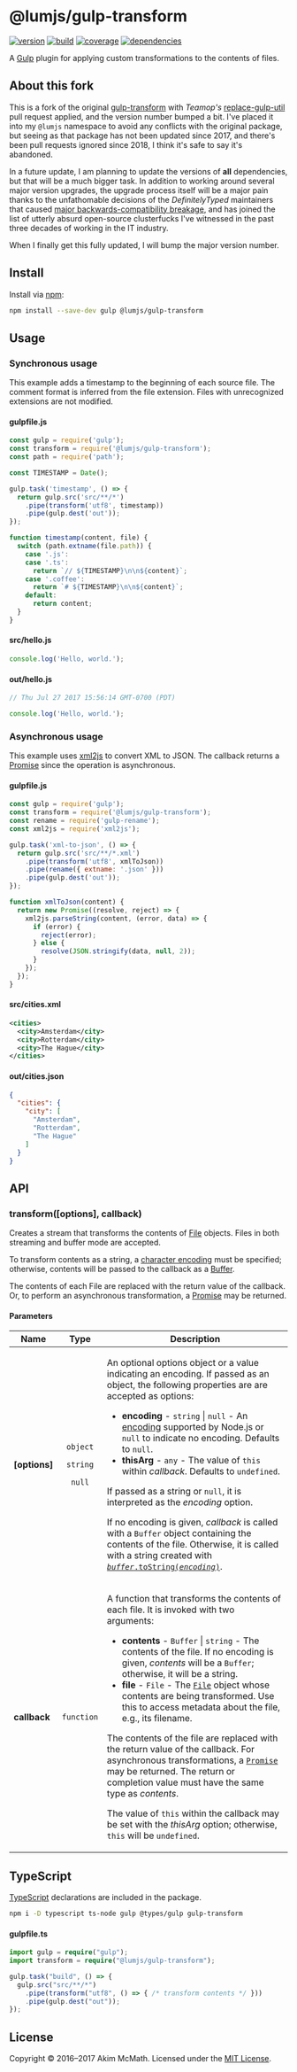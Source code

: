 # @lumjs/gulp-transform

[![version][versionBadge]][npm]
[![build][buildBadge]][build]
[![coverage][coverageBadge]][coverage]
[![dependencies][dependenciesBadge]][dependencies]

A [Gulp][gulp] plugin for applying custom transformations to the contents of
files.

## About this fork

This is a fork of the original [gulp-transform](https://github.com/mcmath/gulp-transform) with *Teamop's* [replace-gulp-util](https://github.com/Teamop/gulp-transform/tree/replace-gulp-util) pull request applied, and the version number bumped a bit. I've placed it into my `@lumjs` namespace to avoid any conflicts with the original package, but seeing as that package has not been updated since 2017, and there's been pull requests ignored since 2018, I think it's safe to say it's abandoned.

In a future update, I am planning to update the versions of **all** dependencies, but that will be a much bigger task. In addition to working around several major version upgrades, the upgrade process itself will be a major pain thanks to the unfathomable decisions of the *DefinitelyTyped* maintainers that caused [major backwards-compatibility breakage](https://github.com/DefinitelyTyped/DefinitelyTyped/issues/64266), and has joined the list of utterly absurd open-source clusterfucks I've witnessed in the past three decades of working in the IT industry.

When I finally get this fully updated, I will bump the major version number.

## Install

Install via [npm][npm]:

```sh
npm install --save-dev gulp @lumjs/gulp-transform
```

## Usage

### Synchronous usage

This example adds a timestamp to the beginning of each source file. The comment
format is inferred from the file extension. Files with unrecognized extensions
are not modified.

#### gulpfile.js

```js
const gulp = require('gulp');
const transform = require('@lumjs/gulp-transform');
const path = require('path');

const TIMESTAMP = Date();

gulp.task('timestamp', () => {
  return gulp.src('src/**/*')
    .pipe(transform('utf8', timestamp))
    .pipe(gulp.dest('out'));
});

function timestamp(content, file) {
  switch (path.extname(file.path)) {
    case '.js':
    case '.ts':
      return `// ${TIMESTAMP}\n\n${content}`;
    case '.coffee':
      return `# ${TIMESTAMP}\n\n${content}`;
    default:
      return content;
  }
}
```

#### src/hello.js

```js
console.log('Hello, world.');
```

#### out/hello.js

```js
// Thu Jul 27 2017 15:56:14 GMT-0700 (PDT)

console.log('Hello, world.');
```

### Asynchronous usage

This example uses [xml2js][xml2js] to convert XML to JSON. The callback
returns a [Promise][promise] since the operation is asynchronous.

#### gulpfile.js

```js
const gulp = require('gulp');
const transform = require('@lumjs/gulp-transform');
const rename = require('gulp-rename');
const xml2js = require('xml2js');

gulp.task('xml-to-json', () => {
  return gulp.src('src/**/*.xml')
    .pipe(transform('utf8', xmlToJson))
    .pipe(rename({ extname: '.json' }))
    .pipe(gulp.dest('out'));
});

function xmlToJson(content) {
  return new Promise((resolve, reject) => {
    xml2js.parseString(content, (error, data) => {
      if (error) {
        reject(error);
      } else {
        resolve(JSON.stringify(data, null, 2));
      }
    });
  });
}
```

#### src/cities.xml

```xml
<cities>
  <city>Amsterdam</city>
  <city>Rotterdam</city>
  <city>The Hague</city>
</cities>
```

#### out/cities.json

```json
{
  "cities": {
    "city": [
      "Amsterdam",
      "Rotterdam",
      "The Hague"
    ]
  }
}
```

## API

### transform([options], callback)

Creates a stream that transforms the contents of [File][vinylFile] objects.
Files in both streaming and buffer mode are accepted.

To transform contents as a string, a [character encoding][encoding] must be
specified; otherwise, contents will be passed to the callback as a
[Buffer][nodeBuffer].

The contents of each File are replaced with the return value of the callback.
Or, to perform an asynchronous transformation, a [Promise][promise] may be
returned.

#### Parameters

<table>
  <thead>
    <tr>
      <th>Name</th>
      <th>Type</th>
      <th>Description</th>
    </tr>
  </thead>
  <tbody>
    <tr>
      <td align="left">
        <strong>[options]</strong>
      </td>
      <td align="center">
        <p><code>object</code></p>
        <p><code>string</code></p>
        <p><code>null</code></p>
      </td>
      <td align="left">
        <p>
          An optional options object or a value indicating an encoding. If
          passed as an object, the following properties are are accepted as
          options:
        </p>
        <ul>
          <li>
            <strong>encoding</strong> - <code>string</code> | <code>null</code> - An
            <a href="https://nodejs.org/dist/latest/docs/api/buffer.html#buffer_buffers_and_character_encodings">
            encoding</a> supported by Node.js or <code>null</code> to indicate
            no encoding. Defaults to <code>null</code>.
          </li>
          <li>
            <strong>thisArg</strong> - <code>any</code> - The value of
            <code>this</code> within <em>callback</em>. Defaults to
            <code>undefined</code>.
          </li>
        </ul>
        <p>
          If passed as a string or <code>null</code>, it is interpreted as the
          <em>encoding</em> option.
        </p>
        <p>
          If no encoding is given, <em>callback</em> is called with a
          <code>Buffer</code> object containing the contents of the file.
          Otherwise, it is called with a string created with
          <a href="https://nodejs.org/dist/latest/docs/api/buffer.html#buffer_buf_tostring_encoding_start_end">
          <code><em>buffer</em>.toString(<em>encoding</em>)</code></a>.
        </p>
      </td>
    </tr>
    <tr>
      <td align="left">
        <strong>callback</strong>
      </td>
      <td align="center">
        <code>function</code>
      </td>
      <td align="left">
        <p>
          A function that transforms the contents of each file. It is invoked
          with two arguments:
        </p>
        <ul>
          <li>
            <strong>contents</strong> - <code>Buffer</code> | <code>string</code> - The
            contents of the file. If no encoding is given, <em>contents</em>
            will be a <code>Buffer</code>; otherwise, it will be a string.
          </li>
          <li>
            <strong>file</strong> - <code>File</code> - The
            <a href="https://github.com/gulpjs/vinyl#instance-methods">
            <code>File</code></a> object whose contents are being transformed.
            Use this to access metadata about the file, e.g., its filename.
          </li>
        </ul>
        <p>
          The contents of the file are replaced with the return value of the
          callback. For asynchronous transformations, a
          <a href="https://developer.mozilla.org/en/docs/Web/JavaScript/Reference/Global_Objects/Promise">
          <code>Promise</code></a> may be returned. The return or completion
          value must have the same type as <em>contents</em>.
        </p>
        <p>
          The value of <code>this</code> within the callback may be set with the
          <em>thisArg</em> option; otherwise, <code>this</code> will be
          <code>undefined</code>.
        </p>
      </td>
    </tr>
  </tbody>
</table>

## TypeScript

[TypeScript][typescript] declarations are included in the package.

```sh
npm i -D typescript ts-node gulp @types/gulp gulp-transform
```

#### gulpfile.ts

```ts
import gulp = require("gulp");
import transform = require("@lumjs/gulp-transform");

gulp.task("build", () => {
  gulp.src("src/**/*")
    .pipe(transform("utf8", () => { /* transform contents */ }))
    .pipe(gulp.dest("out"));
});
```

## License

Copyright &copy; 2016&ndash;2017 Akim McMath. Licensed under the [MIT License][license].

[gulp]: http://gulpjs.com/
[npm]: https://npmjs.org/package/gulp-transform
[versionBadge]: https://img.shields.io/npm/v/gulp-transform.svg?style=flat-square
[license]: LICENSE
[buildBadge]: https://img.shields.io/travis/mcmath/gulp-transform/master.svg?style=flat-square
[build]: https://travis-ci.org/mcmath/gulp-transform
[coverageBadge]: https://img.shields.io/coveralls/mcmath/gulp-transform/master.svg?style=flat-square&service=github
[coverage]: https://coveralls.io/github/mcmath/gulp-transform?branch=master
[dependenciesBadge]: https://img.shields.io/gemnasium/mcmath/gulp-transform.svg?style=flat-square
[dependencies]: https://gemnasium.com/mcmath/gulp-transform
[xml2js]: https://github.com/Leonidas-from-XIV/node-xml2js
[vinylFile]: https://github.com/gulpjs/vinyl#instance-methods
[encoding]: https://nodejs.org/dist/latest/docs/api/buffer.html#buffer_buffers_and_character_encodings
[nodeBuffer]: https://nodejs.org/dist/latest-v8.x/docs/api/buffer.html
[promise]: https://developer.mozilla.org/en/docs/Web/JavaScript/Reference/Global_Objects/Promise
[typescript]: https://www.typescriptlang.org/

